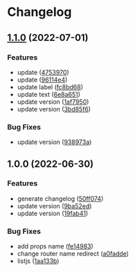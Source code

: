 # Changelog

## [1.1.0](https://github.com/gabrielcaiana/gabriel.codes/compare/v1.0.0...v1.1.0) (2022-07-01)


### Features

* update ([4753970](https://github.com/gabrielcaiana/gabriel.codes/commit/4753970275065b35191c2c31bb49b3f8c4534227))
* update ([96114e4](https://github.com/gabrielcaiana/gabriel.codes/commit/96114e4304ea5cd96b2c515302289fab0407792b))
* update label ([fc8bd68](https://github.com/gabrielcaiana/gabriel.codes/commit/fc8bd682d47d0b3c0a6721ec94e7f848cee45ced))
* update text ([6e8a651](https://github.com/gabrielcaiana/gabriel.codes/commit/6e8a651de08803f4d8bca1a1b459f73d4de99e2e))
* update version ([1af7950](https://github.com/gabrielcaiana/gabriel.codes/commit/1af7950abdf985e4e64123f5fecd53836e7198ed))
* update version ([3bd85f6](https://github.com/gabrielcaiana/gabriel.codes/commit/3bd85f6f78db8a1d30df2c605294543d13459669))


### Bug Fixes

* update version ([938973a](https://github.com/gabrielcaiana/gabriel.codes/commit/938973a1f6d4e60bc4e978ff47c240c70edf1be0))

## 1.0.0 (2022-06-30)

### Features

- generate changelog ([50ff074](https://github.com/gabrielcaiana/gabriel.codes/commit/50ff074393e76c15a33b704ad42b2a0d26ab5d11))
- update version ([9ba52ed](https://github.com/gabrielcaiana/gabriel.codes/commit/9ba52ed86283cf559002b112c3942ca075be39bd))
- update version ([19fab41](https://github.com/gabrielcaiana/gabriel.codes/commit/19fab412aed052d236b0e2f52b9101f74459deaa))

### Bug Fixes

- add props name ([fe14983](https://github.com/gabrielcaiana/gabriel.codes/commit/fe14983136f91144cc99f983fb65cd5e76a94a0a))
- change router name redirect ([a0fadde](https://github.com/gabrielcaiana/gabriel.codes/commit/a0fadde9583b272ede6c90805548415f83240b1c))
- listjs ([1aa133b](https://github.com/gabrielcaiana/gabriel.codes/commit/1aa133b44a213ca1c87e93a272089fa977fd03d3))
